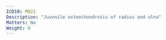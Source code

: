 ```yaml
---
ICD10: M921
Description: "Juvenile osteochondrosis of radius and ulna"
Matters: No
Weight: 0
---
```

